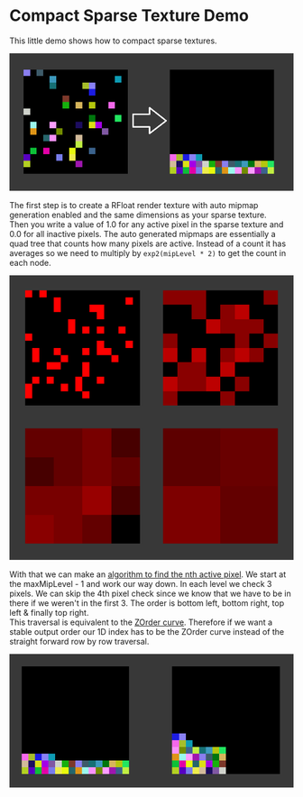 # Compact Sparse Texture Demo

This little demo shows how to compact sparse textures.

![FromSparseToCompact](./screenshots/showInitialCompaction.png)

The first step is to create a RFloat render texture with auto mipmap generation enabled and the same dimensions as your sparse texture.  
Then you write a value of 1.0 for any active pixel in the sparse texture and 0.0 for all inactive pixels. The auto generated mipmaps are essentially a quad tree that counts how many pixels are active. Instead of a count it has averages so we need to multiply by `exp2(mipLevel * 2)` to get the count in each node.

![ActivePixels](./screenshots/activeMapMips.png)

With that we can make an [algorithm to find the nth active pixel](https://github.com/d4rkc0d3r/CompactSparseTextureDemo/blob/main/shaders/CompactData.shader#L107). We start at the maxMipLevel - 1 and work our way down. In each level we check 3 pixels. We can skip the 4th pixel check since we know that we have to be in there if we weren't in the first 3. The order is bottom left, bottom right, top left & finally top right.  
This traversal is equivalent to the [ZOrder curve](https://en.wikipedia.org/wiki/Z-order_curve). Therefore if we want a stable output order our 1D index has to be the ZOrder curve instead of the straight forward row by row traversal.

![ZOrder](./screenshots/rowVSZOrder.png)